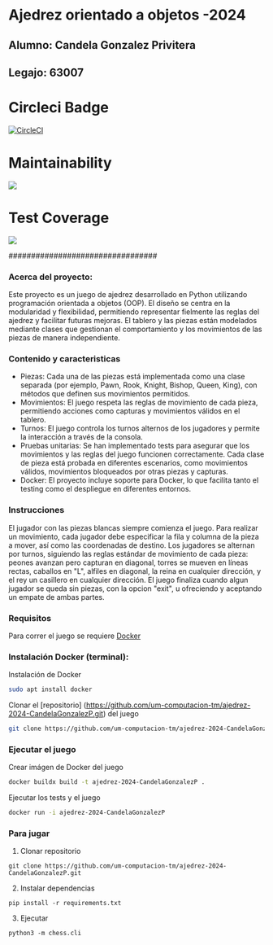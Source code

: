 # Ajedrez orientado a objetos -2024

## Alumno: Candela Gonzalez Privitera
## Legajo: 63007

# Circleci Badge
[![CircleCI](https://dl.circleci.com/status-badge/img/gh/um-computacion-tm/ajedrez-2024-CandelaGonzalezP/tree/main.svg?style=svg)](https://dl.circleci.com/status-badge/redirect/gh/um-computacion-tm/ajedrez-2024-CandelaGonzalezP/tree/main)

# Maintainability
<a href="https://codeclimate.com/github/um-computacion-tm/ajedrez-2024-CandelaGonzalezP/maintainability"><img src="https://api.codeclimate.com/v1/badges/80e898285edf9282fd84/maintainability" /></a>

# Test Coverage
<a href="https://codeclimate.com/github/um-computacion-tm/ajedrez-2024-CandelaGonzalezP/test_coverage"><img src="https://api.codeclimate.com/v1/badges/80e898285edf9282fd84/test_coverage" /></a>

#################################

### Acerca del proyecto:

Este proyecto es un juego de ajedrez desarrollado en Python utilizando programación orientada a objetos (OOP). El diseño se centra en la modularidad y flexibilidad, permitiendo representar fielmente las reglas del ajedrez y facilitar futuras mejoras. El tablero y las piezas están modelados mediante clases que gestionan el comportamiento y los movimientos de las piezas de manera independiente.

### Contenido y caracteristicas

- Piezas: Cada una de las piezas está implementada como una clase separada (por ejemplo, Pawn, Rook, Knight, Bishop, Queen, King), con métodos que definen sus movimientos permitidos.
- Movimientos: El juego respeta las reglas de movimiento de cada pieza, permitiendo acciones como capturas y movimientos válidos en el tablero.
- Turnos: El juego controla los turnos alternos de los jugadores y permite la interacción a través de la consola.
- Pruebas unitarias: Se han implementado tests para asegurar que los movimientos y las reglas del juego funcionen correctamente. Cada clase de pieza está probada en diferentes escenarios, como movimientos válidos, movimientos bloqueados por otras piezas y capturas.
- Docker: El proyecto incluye soporte para Docker, lo que facilita tanto el testing como el despliegue en diferentes entornos.

### Instrucciones

El jugador con las piezas blancas siempre comienza el juego. Para realizar un movimiento, cada jugador debe especificar la fila y columna de la pieza a mover, así como las coordenadas de destino. Los jugadores se alternan por turnos, siguiendo las reglas estándar de movimiento de cada pieza: peones avanzan pero capturan en diagonal, torres se mueven en líneas rectas, caballos en "L", alfiles en diagonal, la reina en cualquier dirección, y el rey un casillero en cualquier dirección.
El juego finaliza cuando algun jugador se queda sin piezas, con la opcion "exit", u ofreciendo y aceptando un empate de ambas partes.

### Requisitos

Para correr el juego se requiere [Docker](https://docs.docker.com) 

### Instalación Docker (terminal):

Instalación de Docker

```bash
sudo apt install docker
```

Clonar el [repositorio] (https://github.com/um-computacion-tm/ajedrez-2024-CandelaGonzalezP.git) del juego 

```bash
git clone https://github.com/um-computacion-tm/ajedrez-2024-CandelaGonzalezP.git
```
### Ejecutar el juego

Crear imágen de Docker del juego

```bash
docker buildx build -t ajedrez-2024-CandelaGonzalezP .
```

Ejecutar los tests y el juego

```bash
docker run -i ajedrez-2024-CandelaGonzalezP
```

### Para jugar

1. Clonar repositorio

```
git clone https://github.com/um-computacion-tm/ajedrez-2024-CandelaGonzalezP.git
```

2. Instalar dependencias

```
pip install -r requirements.txt
```

3. Ejecutar

```
python3 -m chess.cli

```